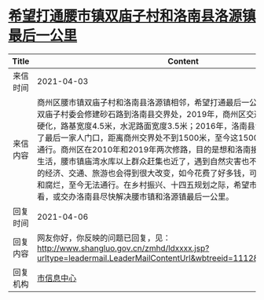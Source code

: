 # <a href="http://www.shangluo.gov.cn/zmhd/ldxxxx.jsp?urltype=leadermail.LeaderMailContentUrl&wbtreeid=1112&leadermailid=7106">希望打通腰市镇双庙子村和洛南县洛源镇最后一公里</a>
|Title|Content|
|:---:|---|
|来信时间|2021-04-03|
|来信内容|商州区腰市镇双庙子村和洛南县洛源镇相邻，希望打通最后一公里，2010年腰市镇双庙子村委会修建砂石路到洛南县交界处，2019年，商州区交通局将该路段进行了硬化，路基宽度4.5米，水泥路面宽度3.5米；2016年，洛南县洛源镇老庄村硬化到了最后一家人门口，距离商州交界处不到1500米，至今这1500米没有打通，无法通行。商州区在2010年和2019年两次修路，目的是想和洛南接通，改变两地群众生活，腰市镇庙湾水库以上群众赶集也近了，遇到自然灾害也不怕走不出去，洛源镇的经济、交通、旅游也会得到很大改变，如今花费了好多钱，可修好的路将要被水毁和腐烂，至今无法通行。在乡村振兴、十四五规划之际，希望市上领导实际走访察看，或交办洛南县尽快解决腰市镇和洛源镇最后一公里。|
|回复时间|2021-04-06|
|回复内容|网友你好，你反映的问题已回复，见：http://www.shangluo.gov.cn/zmhd/ldxxxx.jsp?urltype=leadermail.LeaderMailContentUrl&wbtreeid=1112&leadermailid=7003|
|回复机构|<a href="../../categories/agencies/市信息中心.md">市信息中心</a>|
